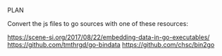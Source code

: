 PLAN

Convert the js files to go sources with one of these resources:

https://scene-si.org/2017/08/22/embedding-data-in-go-executables/
https://github.com/tmthrgd/go-bindata
https://github.com/chsc/bin2go

